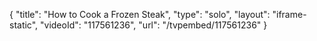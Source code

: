{
    "title": "How to Cook a Frozen Steak",
    "type": "solo",
    "layout": "iframe-static",
    "videoId": "117561236",
    "url": "\/tvpembed\/117561236"
}